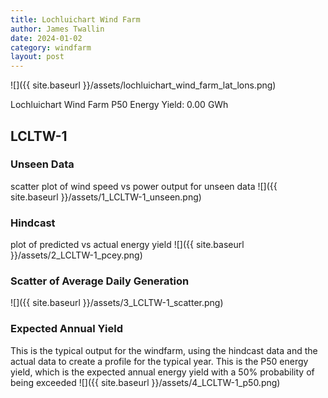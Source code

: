 ```yaml
---
title: Lochluichart Wind Farm
author: James Twallin
date: 2024-01-02
category: windfarm
layout: post
---
```

![]({{ site.baseurl }}/assets/lochluichart_wind_farm_lat_lons.png)

Lochluichart Wind Farm P50 Energy Yield: 0.00 GWh

LCLTW-1
-------------
### Unseen Data 
scatter plot of wind speed vs power output for unseen data
![]({{ site.baseurl }}/assets/1_LCLTW-1_unseen.png)
### Hindcast 
plot of predicted vs actual energy yield
![]({{ site.baseurl }}/assets/2_LCLTW-1_pcey.png)
### Scatter of Average Daily Generation 

![]({{ site.baseurl }}/assets/3_LCLTW-1_scatter.png)
### Expected Annual Yield 
This is the typical output for the windfarm, using the hindcast data and the actual data to create a profile for the typical year. This is the P50 energy yield, which is the expected annual energy yield with a 50% probability of being exceeded
![]({{ site.baseurl }}/assets/4_LCLTW-1_p50.png)

